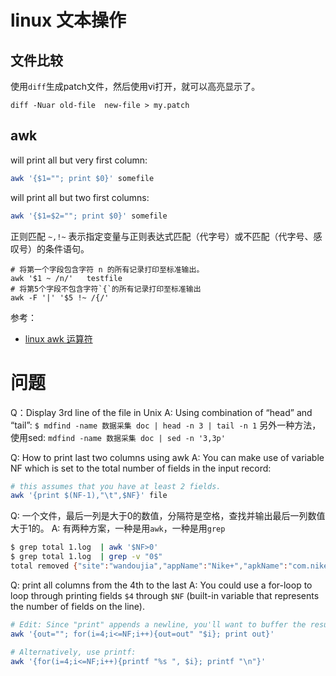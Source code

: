 # linux 文本操作

## 文件比较

使用`diff`生成patch文件，然后使用vi打开，就可以高亮显示了。

```shell
diff -Nuar old-file  new-file > my.patch
```


## awk
will print all but very first column:

```sh
awk '{$1=""; print $0}' somefile
```

will print all but two first columns:

```sh
awk '{$1=$2=""; print $0}' somefile
```

正则匹配
`~,!~` 表示指定变量与正则表达式匹配（代字号）或不匹配（代字号、感叹号）的条件语句。

```shell
# 将第一个字段包含字符 n 的所有记录打印至标准输出。
awk '$1 ~ /n/'   testfile
# 将第5个字段不包含字符`{`的所有记录打印至标准输出
awk -F '|' '$5 !~ /{/'
```

参考：
- [linux awk 运算符](http://blog.csdn.net/ithomer/article/details/8476621)

# 问题
Q：Display 3rd line of the file in Unix
A: Using combination of “head” and “tail”: `$ mdfind -name 数据采集 doc | head -n 3 | tail -n 1`
另外一种方法，使用sed: `mdfind -name 数据采集 doc | sed -n '3,3p'`

Q: How to print last two columns using awk
A: You can make use of variable NF which is set to the total number of fields in the input record:

```sh
# this assumes that you have at least 2 fields.
awk '{print $(NF-1),"\t",$NF}' file
```

Q: 一个文件，最后一列是大于0的数值，分隔符是空格，查找并输出最后一列数值大于1的。
A: 有两种方案，一种是用`awk`，一种是用`grep`

```sh
$ grep total 1.log  | awk '$NF>0'
$ grep total 1.log  | grep -v "0$"
total removed {"site":"wandoujia","appName":"Nike+","apkName":"com.nike.plusgps"} 17
```

Q: print all columns from the 4th to the last
A: You could use a for-loop to loop through printing fields `$4` through `$NF` (built-in variable that represents the number of fields on the line).

```sh
# Edit: Since "print" appends a newline, you'll want to buffer the results:
awk '{out=""; for(i=4;i<=NF;i++){out=out" "$i}; print out}'

# Alternatively, use printf:
awk '{for(i=4;i<=NF;i++){printf "%s ", $i}; printf "\n"}'
```

